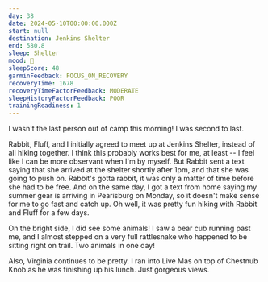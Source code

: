 ```yaml
---
day: 38
date: 2024-05-10T00:00:00.000Z
start: null
destination: Jenkins Shelter
end: 580.8
sleep: Shelter
mood: 🙂
sleepScore: 48
garminFeedback: FOCUS_ON_RECOVERY
recoveryTime: 1678
recoveryTimeFactorFeedback: MODERATE
sleepHistoryFactorFeedback: POOR
trainingReadiness: 1
---
```

I wasn't the last person out of camp this morning! I was second to last.

Rabbit, Fluff, and I initially agreed to meet up at Jenkins Shelter, instead of all hiking together. I think this probably works best for me, at least -- I feel like I can be more observant when I'm by myself. But Rabbit sent a text saying that she arrived at the shelter shortly after 1pm, and that she was going to push on. Rabbit's gotta rabbit, it was only a matter of time before she had to be free. And on the same day, I got a text from home saying my summer gear is arriving in Pearisburg on Monday, so it doesn't make sense for me to go fast and catch up. Oh well, it was pretty fun hiking with Rabbit and Fluff for a few days.

On the bright side, I did see some animals! I saw a bear cub running past me, and I almost stepped on a very full rattlesnake who happened to be sitting right on trail. Two animals in one day!

Also, Virginia continues to be pretty. I ran into Live Mas on top of Chestnub Knob as he was finishing up his lunch. Just gorgeous views.
